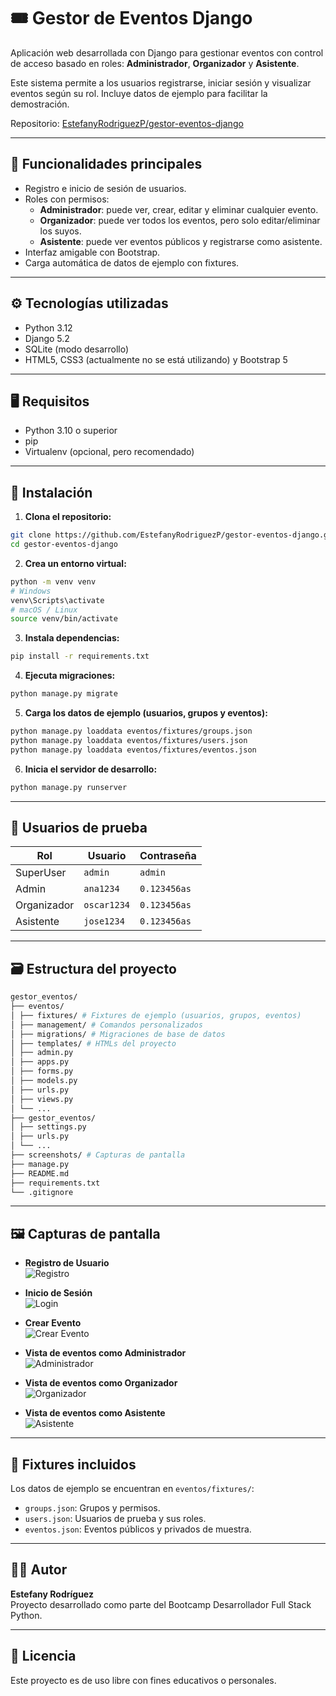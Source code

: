 # 🎟️ Gestor de Eventos Django

Aplicación web desarrollada con Django para gestionar eventos con control de acceso basado en roles: **Administrador**, **Organizador** y **Asistente**.

Este sistema permite a los usuarios registrarse, iniciar sesión y visualizar eventos según su rol. Incluye datos de ejemplo para facilitar la demostración.

Repositorio: [EstefanyRodriguezP/gestor-eventos-django](https://github.com/EstefanyRodriguezP/gestor-eventos-django)

---

## 🧩 Funcionalidades principales

- Registro e inicio de sesión de usuarios.
- Roles con permisos:
  - **Administrador**: puede ver, crear, editar y eliminar cualquier evento.
  - **Organizador**: puede ver todos los eventos, pero solo editar/eliminar los suyos.
  - **Asistente**: puede ver eventos públicos y registrarse como asistente.
- Interfaz amigable con Bootstrap.
- Carga automática de datos de ejemplo con fixtures.

---

## ⚙️ Tecnologías utilizadas

- Python 3.12
- Django 5.2
- SQLite (modo desarrollo)
- HTML5, CSS3 (actualmente no se está utilizando) y Bootstrap 5

---

## 🖥️ Requisitos

- Python 3.10 o superior
- pip
- Virtualenv (opcional, pero recomendado)

---

## 🚀 Instalación

1. **Clona el repositorio:**

```bash
git clone https://github.com/EstefanyRodriguezP/gestor-eventos-django.git
cd gestor-eventos-django
```
2. **Crea un entorno virtual:**

```bash
python -m venv venv
# Windows
venv\Scripts\activate
# macOS / Linux
source venv/bin/activate
```
3. **Instala dependencias:**

```bash
pip install -r requirements.txt
```
4. **Ejecuta migraciones:**

```bash
python manage.py migrate
```
5. **Carga los datos de ejemplo (usuarios, grupos y eventos):**

```bash
python manage.py loaddata eventos/fixtures/groups.json
python manage.py loaddata eventos/fixtures/users.json
python manage.py loaddata eventos/fixtures/eventos.json
```
6. **Inicia el servidor de desarrollo:**

```bash
python manage.py runserver
```

---

## 🔐 Usuarios de prueba

| Rol         | Usuario       | Contraseña       |
|-------------|---------------|------------------|
| SuperUser       | `admin`       | `admin`       |
| Admin       | `ana1234`       | `0.123456as`       |
| Organizador | `oscar1234` | `0.123456as` |
| Asistente   | `jose1234`   | `0.123456as`   |

---

## 🗃️ Estructura del proyecto
```bash
gestor_eventos/
├── eventos/
│ ├── fixtures/ # Fixtures de ejemplo (usuarios, grupos, eventos)
│ ├── management/ # Comandos personalizados
│ ├── migrations/ # Migraciones de base de datos
│ ├── templates/ # HTMLs del proyecto
│ ├── admin.py
│ ├── apps.py
│ ├── forms.py
│ ├── models.py
│ ├── urls.py
│ ├── views.py
│ └── ...
├── gestor_eventos/
│ ├── settings.py
│ ├── urls.py
│ └── ...
├── screenshots/ # Capturas de pantalla
├── manage.py
├── README.md
├── requirements.txt
└── .gitignore
```

---

## 🖼️ Capturas de pantalla

- **Registro de Usuario**  
  ![Registro](screenshots/registro.png)

- **Inicio de Sesión**  
  ![Login](screenshots/login.png)

- **Crear Evento**  
  ![Crear Evento](screenshots/crear.png)

- **Vista de eventos como Administrador**  
  ![Administrador](screenshots/admin.png)

- **Vista de eventos como Organizador**  
  ![Organizador](screenshots/organizador.png)

- **Vista de eventos como Asistente**  
  ![Asistente](screenshots/asistente.png)

---

## 📁 Fixtures incluidos

Los datos de ejemplo se encuentran en `eventos/fixtures/`:

- `groups.json`: Grupos y permisos.
- `users.json`: Usuarios de prueba y sus roles.
- `eventos.json`: Eventos públicos y privados de muestra.

---

## 🧑‍💻 Autor

**Estefany Rodríguez**  
Proyecto desarrollado como parte del Bootcamp Desarrollador Full Stack Python.

---
## 📄 Licencia

Este proyecto es de uso libre con fines educativos o personales.
